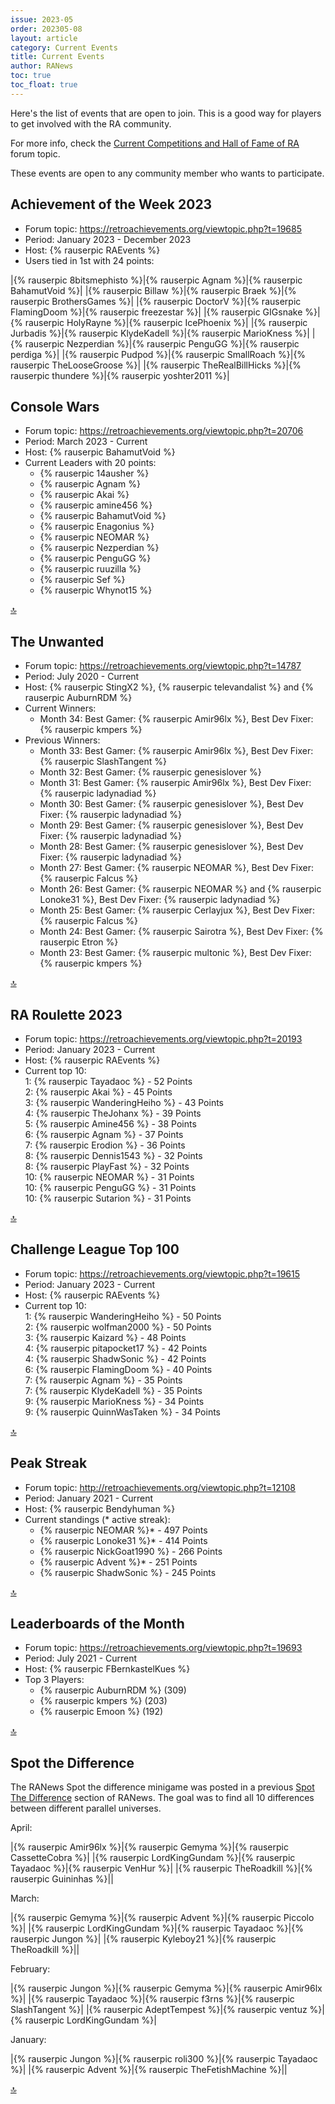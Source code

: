 ```yaml
---
issue: 2023-05
order: 202305-08
layout: article
category: Current Events
title: Current Events
author: RANews
toc: true
toc_float: true
---
```


Here's the list of events that are open to join. This is a good way for players to get involved with the RA community.

For more info, check the [Current Competitions and Hall of Fame of RA](https://retroachievements.org/viewtopic.php?t=9014) forum topic.


These events are open to any community member who wants to participate.

## Achievement of the Week 2023

- Forum topic: <https://retroachievements.org/viewtopic.php?t=19685>
- Period: January 2023 - December 2023
- Host: {% rauserpic RAEvents %}
- Users tied in 1st with 24 points:

|{% rauserpic 8bitsmephisto %}|{% rauserpic Agnam %}|{% rauserpic BahamutVoid %}|
|{% rauserpic Billaw %}|{% rauserpic Braek %}|{% rauserpic BrothersGames %}|
|{% rauserpic DoctorV %}|{% rauserpic FlamingDoom %}|{% rauserpic freezestar %}|
|{% rauserpic GIGsnake %}|{% rauserpic HolyRayne %}|{% rauserpic IcePhoenix %}|
|{% rauserpic Jurbadis %}|{% rauserpic KlydeKadell %}|{% rauserpic MarioKness %}|
|{% rauserpic Nezperdian %}|{% rauserpic PenguGG %}|{% rauserpic perdiga %}|
|{% rauserpic Pudpod %}|{% rauserpic SmallRoach %}|{% rauserpic TheLooseGroose %}|
|{% rauserpic TheRealBillHicks %}|{% rauserpic thundere %}|{% rauserpic yoshter2011 %}|

## Console Wars
- Forum topic: <https://retroachievements.org/viewtopic.php?t=20706>
- Period: March 2023 - Current
- Host: {% rauserpic BahamutVoid %}
- Current Leaders with 20 points:
  - {% rauserpic 14ausher %}
  - {% rauserpic Agnam %}
  - {% rauserpic Akai %}
  - {% rauserpic amine456 %}
  - {% rauserpic BahamutVoid %}
  - {% rauserpic Enagonius %}
  - {% rauserpic NEOMAR %}
  - {% rauserpic Nezperdian %}
  - {% rauserpic PenguGG %}
  - {% rauserpic ruuzilla %}
  - {% rauserpic Sef %}
  - {% rauserpic Whynot15 %}


<a href="#top">:top:</a>

## The Unwanted 

- Forum topic: <https://retroachievements.org/viewtopic.php?t=14787>
- Period: July 2020 - Current
- Host: {% rauserpic StingX2 %}, {% rauserpic televandalist %} and {% rauserpic AuburnRDM %}
- Current Winners:
  - Month 34: Best Gamer: {% rauserpic Amir96lx %}, Best Dev Fixer: {% rauserpic kmpers %}
- Previous Winners:
  - Month 33: Best Gamer: {% rauserpic Amir96lx %}, Best Dev Fixer: {% rauserpic SlashTangent %}
  - Month 32: Best Gamer: {% rauserpic genesislover %}
  - Month 31: Best Gamer: {% rauserpic Amir96lx %}, Best Dev Fixer: {% rauserpic ladynadiad %}
  - Month 30: Best Gamer: {% rauserpic genesislover %}, Best Dev Fixer: {% rauserpic ladynadiad %}
  - Month 29: Best Gamer: {% rauserpic genesislover %}, Best Dev Fixer: {% rauserpic ladynadiad %}
  - Month 28: Best Gamer: {% rauserpic genesislover %}, Best Dev Fixer: {% rauserpic ladynadiad %}
  - Month 27: Best Gamer: {% rauserpic NEOMAR %}, Best Dev Fixer: {% rauserpic Falcus %}
  - Month 26: Best Gamer: {% rauserpic NEOMAR %} and {% rauserpic Lonoke31 %}, Best Dev Fixer: {% rauserpic ladynadiad %}
  - Month 25: Best Gamer: {% rauserpic Cerlayjux %}, Best Dev Fixer: {% rauserpic Falcus %}
  - Month 24: Best Gamer: {% rauserpic Sairotra %}, Best Dev Fixer: {% rauserpic Etron %}
  - Month 23: Best Gamer: {% rauserpic multonic %}, Best Dev Fixer: {% rauserpic kmpers %}

<a href="#top">:top:</a>

## RA Roulette 2023

- Forum topic: <https://retroachievements.org/viewtopic.php?t=20193>
- Period: January 2023 - Current
- Host: {% rauserpic RAEvents %}
- Current top 10:  
  1: {% rauserpic Tayadaoc %} - 52 Points  
  2: {% rauserpic Akai %} - 45 Points  
  3: {% rauserpic WanderingHeiho %} - 43 Points  
  4: {% rauserpic TheJohanx %} - 39 Points  
  5: {% rauserpic Amine456 %} - 38 Points  
  6: {% rauserpic Agnam %} - 37 Points  
  7: {% rauserpic Erodion %} - 36 Points  
  8: {% rauserpic Dennis1543 %} - 32 Points  
  8: {% rauserpic PlayFast %} - 32 Points  
  10: {% rauserpic NEOMAR %} - 31 Points  
  10: {% rauserpic PenguGG %} - 31 Points  
  10: {% rauserpic Sutarion %} - 31 Points  

<a href="#top">:top:</a>

## Challenge League Top 100

- Forum topic: <https://retroachievements.org/viewtopic.php?t=19615>
- Period: January 2023 - Current
- Host: {% rauserpic RAEvents %}
- Current top 10:  
  1: {% rauserpic WanderingHeiho %} - 50 Points  
  2: {% rauserpic wolfman2000 %} - 50 Points  
  3: {% rauserpic Kaizard %} - 48 Points  
  4: {% rauserpic pitapocket17 %} - 42 Points  
  4: {% rauserpic ShadwSonic %} - 42 Points  
  6: {% rauserpic FlamingDoom %} - 40 Points  
  7: {% rauserpic Agnam %} - 35 Points  
  7: {% rauserpic KlydeKadell %} - 35 Points  
  9: {% rauserpic MarioKness %} - 34 Points  
  9: {% rauserpic QuinnWasTaken %} - 34 Points  

<a href="#top">:top:</a>

## Peak Streak

- Forum topic: <http://retroachievements.org/viewtopic.php?t=12108>
- Period: January 2021 - Current
- Host: {% rauserpic Bendyhuman %}
- Current standings (* active streak):
  - {% rauserpic NEOMAR %}* - 497 Points
  - {% rauserpic Lonoke31 %}* - 414 Points
  - {% rauserpic NickGoat1990 %} - 266 Points
  - {% rauserpic Advent %}* - 251 Points
  - {% rauserpic ShadwSonic %} - 245 Points

<a href="#top">:top:</a>

## Leaderboards of the Month

- Forum topic: <https://retroachievements.org/viewtopic.php?t=19693>
- Period: July 2021 - Current
- Host: {% rauserpic FBernkastelKues %}
- Top 3 Players:
  - {% rauserpic AuburnRDM %} (309)
  - {% rauserpic kmpers %} (203)
  - {% rauserpic Emoon %} (192)

<a href="#top">:top:</a>

## Spot the Difference

The RANews Spot the difference minigame was posted in a previous [Spot The Difference](spot-the-difference) section of RANews.
The goal was to find all 10 differences between different parallel universes.

April:

|{% rauserpic Amir96lx %}|{% rauserpic Gemyma %}|{% rauserpic CassetteCobra %}|
|{% rauserpic LordKingGundam %}|{% rauserpic Tayadaoc %}|{% rauserpic VenHur %}|
|{% rauserpic TheRoadkill %}|{% rauserpic Guininhas %}||

March:

|{% rauserpic Gemyma %}|{% rauserpic Advent %}|{% rauserpic Piccolo %}|
|{% rauserpic LordKingGundam %}|{% rauserpic Tayadaoc %}|{% rauserpic Jungon %}|
|{% rauserpic Kyleboy21 %}|{% rauserpic TheRoadkill %}||

February:

|{% rauserpic Jungon %}|{% rauserpic Gemyma %}|{% rauserpic Amir96lx %}|
|{% rauserpic Tayadaoc %}|{% rauserpic f3rns %}|{% rauserpic SlashTangent %}|
|{% rauserpic AdeptTempest %}|{% rauserpic ventuz %}|{% rauserpic LordKingGundam %}|

January:

|{% rauserpic Jungon %}|{% rauserpic roli300 %}|{% rauserpic Tayadaoc %}|
|{% rauserpic Advent %}|{% rauserpic TheFetishMachine %}||

<a href="#top">:top:</a>
